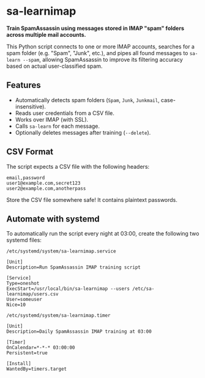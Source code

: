 # sa-learnimap

**Train SpamAssassin using messages stored in IMAP "spam" folders across multiple mail accounts.**

This Python script connects to one or more IMAP accounts, searches for a spam folder (e.g. "Spam", "Junk", etc.), and pipes all found messages to `sa-learn --spam`, allowing SpamAssassin to improve its filtering accuracy based on actual user-classified spam.


## Features

- Automatically detects spam folders (`Spam`, `Junk`, `Junkmail`, case-insensitive).
- Reads user credentials from a CSV file.
- Works over IMAP (with SSL).
- Calls `sa-learn` for each message.
- Optionally deletes messages after training (`--delete`).

## CSV Format

The script expects a CSV file with the following headers:

```csv
email,password
user1@example.com,secret123
user2@example.com,anotherpass
```
Store the CSV file somewhere safe! It contains plaintext passwords.

## Automate with systemd

To automatically run the script every night at 03:00, create the following two systemd files:

`/etc/systemd/system/sa-learnimap.service`
```
[Unit]
Description=Run SpamAssassin IMAP training script

[Service]
Type=oneshot
ExecStart=/usr/local/bin/sa-learnimap --users /etc/sa-learnimap/users.csv
User=someuser
Nice=10
```

`/etc/systemd/system/sa-learnimap.timer`
```
[Unit]
Description=Daily SpamAssassin IMAP training at 03:00

[Timer]
OnCalendar=*-*-* 03:00:00
Persistent=true

[Install]
WantedBy=timers.target
```
